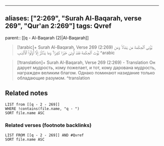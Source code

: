 
---
aliases: ["2:269", "Surah Al-Baqarah, verse 269", "Qur'an 2:269"]
tags: Qvref
---

parent:: [[q - Al-Baqarah (2)|Al-Baqarah]]

> [!arabic]+ Surah Al-Baqarah, Verse 269 (2:269)
> <span class="quran-arabic">يُؤْتِى ٱلْحِكْمَةَ مَن يَشَآءُ ۚ وَمَن يُؤْتَ ٱلْحِكْمَةَ فَقَدْ أُوتِىَ خَيْرًا كَثِيرًا ۗ وَمَا يَذَّكَّرُ إِلَّآ أُو۟لُوا۟ ٱلْأَلْبَـٰبِ</span>
^arabic

> [!translation]+ Surah Al-Baqarah, Verse 269 (2:269) - Translation
> Он дарует мудрость, кому пожелает, и тот, кому дарована мудрость, награжден великим благом. Однако поминают назидание только обладающие разумом.
^translation



## Related notes
```dataview
LIST from [[q - 2 - 269]]
WHERE !contains(file.name, "q - ")
SORT file.name ASC
```

### Related verses (footnote backlinks)
```dataview
LIST FROM [[q - 2 - 269]] AND #Qvref
SORT file.name ASC
```

